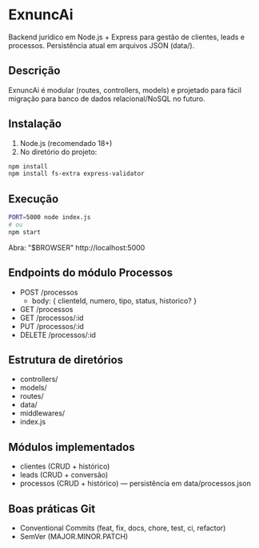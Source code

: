 # ExnuncAi

Backend jurídico em Node.js + Express para gestão de clientes, leads e processos. Persistência atual em arquivos JSON (data/).

## Descrição
ExnuncAi é modular (routes, controllers, models) e projetado para fácil migração para banco de dados relacional/NoSQL no futuro.

## Instalação
1. Node.js (recomendado 18+)
2. No diretório do projeto:
```bash
npm install
npm install fs-extra express-validator
```

## Execução
```bash
PORT=5000 node index.js
# ou
npm start
```

Abra: "$BROWSER" http://localhost:5000

## Endpoints do módulo Processos
- POST /processos
  - body: { clienteId, numero, tipo, status, historico? }
- GET /processos
- GET /processos/:id
- PUT /processos/:id
- DELETE /processos/:id

## Estrutura de diretórios
- controllers/
- models/
- routes/
- data/
- middlewares/
- index.js

## Módulos implementados
- clientes (CRUD + histórico)
- leads (CRUD + conversão)
- processos (CRUD + histórico) — persistência em data/processos.json

## Boas práticas Git
- Conventional Commits (feat, fix, docs, chore, test, ci, refactor)
- SemVer (MAJOR.MINOR.PATCH)